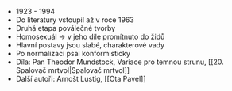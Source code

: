 - 1923 - 1994
- Do literatury vstoupil až v roce 1963
- Druhá etapa poválečné tvorby
- Homosexuál -> v jeho díle promítnuto do židů
- Hlavní postavy jsou slabé, charakterové vady
- Po normalizaci psal konformisticky
- Díla: Pan Theodor Mundstock, Variace pro temnou strunu, [[20. Spalovač mrtvol|Spalovač mrtvol]]
- Další autoři: Arnošt Lustig, [[Ota Pavel]]